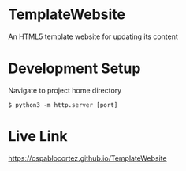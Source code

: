 # TemplateWebsite
 An HTML5 template website for updating its content

# Development Setup

Navigate to project home directory

`
$ python3 -m http.server [port]
`

# Live Link

https://cspablocortez.github.io/TemplateWebsite